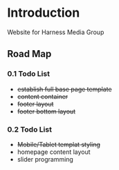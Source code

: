 # Introduction

Website for Harness Media Group

## Road Map

### 0.1 Todo List

* ~~establish full base page template~~
* ~~content container~~
* ~~footer layout~~
* ~~footer bottom layout~~

### 0.2 Todo List

* ~~Mobile/Tablet templat styling~~
* homepage content layout
* slider programming
